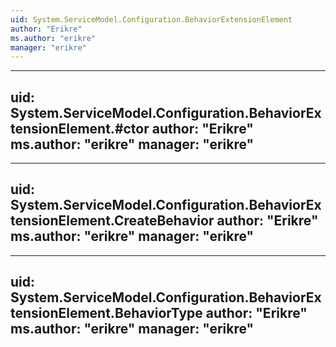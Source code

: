 ```yaml
---
uid: System.ServiceModel.Configuration.BehaviorExtensionElement
author: "Erikre"
ms.author: "erikre"
manager: "erikre"
---
```


---
uid: System.ServiceModel.Configuration.BehaviorExtensionElement.#ctor
author: "Erikre"
ms.author: "erikre"
manager: "erikre"
---

---
uid: System.ServiceModel.Configuration.BehaviorExtensionElement.CreateBehavior
author: "Erikre"
ms.author: "erikre"
manager: "erikre"
---

---
uid: System.ServiceModel.Configuration.BehaviorExtensionElement.BehaviorType
author: "Erikre"
ms.author: "erikre"
manager: "erikre"
---
